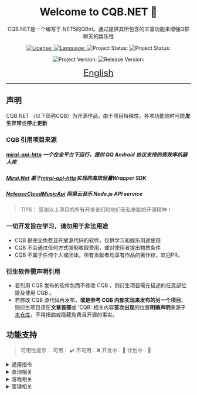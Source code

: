 <h1 align="center">Welcome to CQB.NET  👋</h1>


<p align="center"><a><span>CQB.NET是一个编写于.NET5的QBot。通过提供其所包含的丰富功能来增强Q群聊天的娱乐性<span/><a></p>

<p align="center">
  <a href="https://github.com/kunlan1949/CQB.NET/blob/master/MIT-license.md">
    <img alt="License:" src="https://img.shields.io/badge/license-MIT-yellow.svg" target="_blank" />
  </a>
  <a href="https://docs.microsoft.com/en-us/dotnet/csharp/">
    <img alt="Language:" src="https://img.shields.io/badge/language-C%23-orange" target="_blank" />
  </a>  
  <a>
    <img alt="Project Status:" src="https://img.shields.io/badge/status-dev-blue" target="_blank" />
  </a>
    <a>
    <img alt="Project Status:" src="https://img.shields.io/badge/available-%E2%88%9A-green" target="_blank" />
  </a>
</p>
<p align="center">
  <a>
    <img alt="Project Version:" src="https://img.shields.io/badge/version-0.0.1-blueviolet" target="_blank" />
  </a>
    <a>
    <img alt="Release Version:" src="https://img.shields.io/badge/release-0.0.1-brightgreen" target="_blank" />
  </a>
  </p>
<p align="center"><a href="https://github.com/kunlan1949/CQB.NET/blob/master/README-eng.md"><font size=5>English</font></a></p>

----


## 声明
CQB.NET （以下简称CQB）为开源作品，由于项目特殊性，各项功能随时可能**发生异常**或**停止更新**
### CQB 引用项目来源
##### [mirai-api-http](https://github.com/project-mirai/mirai-api-http)  一个在全平台下运行，提供 QQ Android 协议支持的高效率机器人库
##### [Mirai.Net](https://github.com/SinoAHpx/Mirai.Net) 基于[mirai-api-http](https://github.com/project-mirai/mirai-api-http)实现的高效轻量Wrapper SDK
##### [NeteaseCloudMusicApi](https://github.com/Binaryify/NeteaseCloudMusicApi) 网易云音乐 Node.js API service
##### 
####
> 	TIPS： 感谢以上项目的所有开发者们和他们无私奉献的开源精神！

### 一切开发旨在学习，请勿用于非法用途

- CQB 是完全免费且开放源代码的软件，仅供学习和娱乐用途使用
- CQB 不会通过任何方式强制收取费用，或对使用者提出物质条件
- CQB 不属于任何个人或团体，所有贡献者均享有作品的著作权，欢迎PR。
### 衍生软件需声明引用
- 若引用 CQB 发布的软件包而不修改 CQB ，则衍生项目需在描述的任意部位提及使用 CQB 。
- 若修改 CQB 源代码再发布，**或是参考 CQB 内部实现来发布的另一个项目**，则衍生项目须在**文章首部**或 'CQB' 相关内容**首次出现**的位置**明确声明**来源于[本仓库](`https://github.com/kunlan1949/CQB.NET`)。不得扭曲或隐藏免费且开源的事实。
## 功能支持
  >可用性提示：
  >可用： ✔️
  >不可用：❌
  >开发中：🚧
  >计划中：🚩

<details>
  <summary>通用指令</summary>
  
| 功能 | 数据源  | 可用性 |
| --- | --- |  ---|
|  帮助菜单 | 🈳 | ✔️ |
</details>

<details>
  <summary>查询相关</summary>
  
| 功能 | 数据源  | 可用性 |
| --- | --- |  ---|
| 插画识图 | 【[IQDB](https://www.iqdb.org/)】【[ASCII2D](https://ascii2d.net/)】  | ✔️ |
| 天气查询 | [中央气象台](http://www.nmc.cn/) | ✔️ | 
| 运势查询 | [第一星座网](https://www.d1xz.net/) | ✔️ | 
| 游戏查询 | [Steam Store](https://store.steampowered.com/) | ✔️ | 
| 翻译查询 | [有道翻译](https://fanyi.youdao.com/) | ✔️ | 

</details>

<details>
  <summary>游戏相关</summary>
  
| 功能 | 数据源  | 可用性 |
| --- | --- |  ---|
| 猜数字 | 【[IQDB](https://www.iqdb.org/)】【[ASCII2D](https://ascii2d.net/)】  | ✔️ |
| 成语接龙 | [中央气象台](http://www.nmc.cn/) | ✔️ | 
|  | [第一星座网](https://www.d1xz.net/) | ✔️ | 
| 游戏查询 | [Steam Store](https://store.steampowered.com/)) | ✔️ | 
| 圣遗物截图评分 | 插件 | ✔️ | 



</details>

<details>
  <summary>管理相关</summary>
  
| 功能 | 数据源  | 可用性 |
| --- | --- |  ---|
| 插画识图 | 【[IQDB](https://www.iqdb.org/)】【[ASCII2D](https://ascii2d.net/)】  | ✔️ |
| 天气查询 | [中央气象台](http://www.nmc.cn/) | ✔️ | 
| 运势查询 | [第一星座网](https://www.d1xz.net/) | ✔️ | 
| 游戏查询 | [Steam Store](https://store.steampowered.com/)) | ✔️ | 
| 圣遗物截图评分 | 插件 | ✔️ | 

</details>

